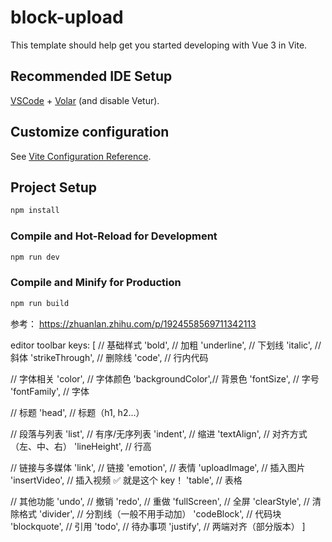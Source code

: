 # block-upload

This template should help get you started developing with Vue 3 in Vite.

## Recommended IDE Setup

[VSCode](https://code.visualstudio.com/) + [Volar](https://marketplace.visualstudio.com/items?itemName=Vue.volar) (and disable Vetur).

## Customize configuration

See [Vite Configuration Reference](https://vite.dev/config/).

## Project Setup

```sh
npm install
```

### Compile and Hot-Reload for Development

```sh
npm run dev
```

### Compile and Minify for Production

```sh
npm run build
```

参考：
https://zhuanlan.zhihu.com/p/1924558569711342113

editor toolbar keys:
[
  // 基础样式
  'bold',           // 加粗
  'underline',      // 下划线
  'italic',         // 斜体
  'strikeThrough',  // 删除线
  'code',           // 行内代码

  // 字体相关
  'color',          // 字体颜色
  'backgroundColor',// 背景色
  'fontSize',       // 字号
  'fontFamily',     // 字体

  // 标题
  'head',           // 标题（h1, h2...）

  // 段落与列表
  'list',           // 有序/无序列表
  'indent',         // 缩进
  'textAlign',      // 对齐方式（左、中、右）
  'lineHeight',     // 行高

  // 链接与多媒体
  'link',           // 链接
  'emotion',        // 表情
  'uploadImage',    // 插入图片
  'insertVideo',    // 插入视频 ✅ 就是这个 key！
  'table',          // 表格

  // 其他功能
  'undo',           // 撤销
  'redo',           // 重做
  'fullScreen',     // 全屏
  'clearStyle',     // 清除格式
  'divider',        // 分割线（一般不用手动加）
  'codeBlock',      // 代码块
  'blockquote',     // 引用
  'todo',           // 待办事项
  'justify',        // 两端对齐（部分版本）
]
